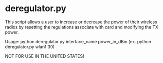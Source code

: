 deregulator.py
==============
This script allows a user to increase or decrease the power of their
wireless radios by resetting the regulations associate with card and 
modifying the TX power. 

Usage: python deregulator.py interface_name power_in_dBm
(ex. python deregulator.py wlan1 30)

NOT FOR USE IN THE UNITED STATES!
